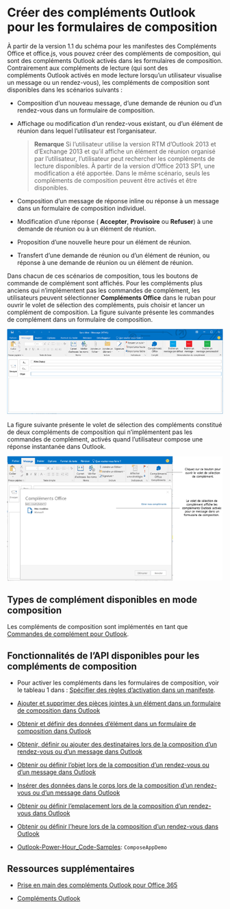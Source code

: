 
# Créer des compléments Outlook pour les formulaires de composition

À partir de la version 1.1 du schéma pour les manifestes des Compléments Office et office.js, vous pouvez créer des compléments de composition, qui sont des compléments Outlook activés dans les formulaires de composition. Contrairement aux compléments de lecture (qui sont des compléments Outlook activés en mode lecture lorsqu’un utilisateur visualise un message ou un rendez-vous), les compléments de composition sont disponibles dans les scénarios suivants :


- Composition d’un nouveau message, d’une demande de réunion ou d’un rendez-vous dans un formulaire de composition.
    
- Affichage ou modification d’un rendez-vous existant, ou d’un élément de réunion dans lequel l’utilisateur est l’organisateur.
    
     >**Remarque**  Si l’utilisateur utilise la version RTM d’Outlook 2013 et d’Exchange 2013 et qu’il affiche un élément de réunion organisé par l’utilisateur, l’utilisateur peut rechercher les compléments de lecture disponibles. À partir de la version d’Office 2013 SP1, une modification a été apportée. Dans le même scénario, seuls les compléments de composition peuvent être activés et être disponibles.
- Composition d’un message de réponse inline ou réponse à un message dans un formulaire de composition individuel.
    
- Modification d’une réponse ( **Accepter**,  **Provisoire** ou **Refuser**) à une demande de réunion ou à un élément de réunion.
    
- Proposition d’une nouvelle heure pour un élément de réunion.
    
- Transfert d’une demande de réunion ou d’un élément de réunion, ou réponse à une demande de réunion ou un élément de réunion.
    
Dans chacun de ces scénarios de composition, tous les boutons de commande de complément sont affichés. Pour les compléments plus anciens qui n’implémentent pas les commandes de complément, les utilisateurs peuvent sélectionner **Compléments Office** dans le ruban pour ouvrir le volet de sélection des compléments, puis choisir et lancer un complément de composition. La figure suivante présente les commandes de complément dans un formulaire de composition.


![Affiche un formulaire de composition Outlook avec les commandes de complément.](../../images/583023e6-0534-4f17-9791-b91aa8bff07e.png)

La figure suivante présente le volet de sélection des compléments constitué de deux compléments de composition qui n’implémentent pas les commandes de complément, activés quand l’utilisateur compose une réponse instantanée dans Outlook.

![Application de messagerie de modèles activée pour l’élément composé](../../images/mod_off15_MailApps_TemplatesAppSelectionPane.png)


## Types de complément disponibles en mode composition


Les compléments de composition sont implémentés en tant que [Commandes de complément pour Outlook](../outlook/add-in-commands-for-outlook.md).


## Fonctionnalités de l’API disponibles pour les compléments de composition



- Pour activer les compléments dans les formulaires de composition, voir le tableau 1 dans : [Spécifier des règles d’activation dans un manifeste](../outlook/manifests/activation-rules.md#specify-activation-rules-in-a-manifest).
    
- [Ajouter et supprimer des pièces jointes à un élément dans un formulaire de composition dans Outlook](../outlook/add-and-remove-attachments-to-an-item-in-a-compose-form.md)
    
- [Obtenir et définir des données d’élément dans un formulaire de composition dans Outlook](../outlook/get-and-set-item-data-in-a-compose-form.md)
    
- [Obtenir, définir ou ajouter des destinataires lors de la composition d’un rendez-vous ou d’un message dans Outlook](../outlook/get-set-or-add-recipients.md)
    
- [Obtenir ou définir l’objet lors de la composition d’un rendez-vous ou d’un message dans Outlook](../outlook/get-or-set-the-subject.md)
    
- [Insérer des données dans le corps lors de la composition d’un rendez-vous ou d’un message dans Outlook](../outlook/insert-data-in-the-body.md)
    
- [Obtenir ou définir l’emplacement lors de la composition d’un rendez-vous dans Outlook](../outlook/get-or-set-the-location-of-an-appointment.md)
    
- [Obtenir ou définir l’heure lors de la composition d’un rendez-vous dans Outlook](../outlook/get-or-set-the-time-of-an-appointment.md)
    
- [Outlook-Power-Hour_Code-Samples](https://github.com/OfficeDev/Outlook-Power-Hour-Code-Samples): `ComposeAppDemo`
    

## Ressources supplémentaires



- [Prise en main des compléments Outlook pour Office 365](https://dev.outlook.com/MailAppsGettingStarted/GetStarted)
    
- [Compléments Outlook](../outlook/outlook-add-ins.md)
    
